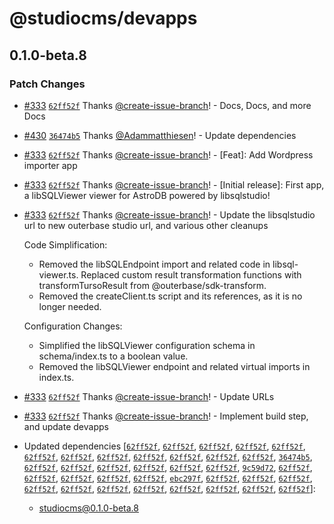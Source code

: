 # @studiocms/devapps

## 0.1.0-beta.8

### Patch Changes

- [#333](https://github.com/withstudiocms/studiocms/pull/333) [`62ff52f`](https://github.com/withstudiocms/studiocms/commit/62ff52f9f089c9605da9227b0e75c755768ed96c) Thanks [@create-issue-branch](https://github.com/apps/create-issue-branch)! - Docs, Docs, and more Docs

- [#430](https://github.com/withstudiocms/studiocms/pull/430) [`36474b5`](https://github.com/withstudiocms/studiocms/commit/36474b592dd014635019d346f28688f8f5a60585) Thanks [@Adammatthiesen](https://github.com/Adammatthiesen)! - Update dependencies

- [#333](https://github.com/withstudiocms/studiocms/pull/333) [`62ff52f`](https://github.com/withstudiocms/studiocms/commit/62ff52f9f089c9605da9227b0e75c755768ed96c) Thanks [@create-issue-branch](https://github.com/apps/create-issue-branch)! - [Feat]: Add Wordpress importer app

- [#333](https://github.com/withstudiocms/studiocms/pull/333) [`62ff52f`](https://github.com/withstudiocms/studiocms/commit/62ff52f9f089c9605da9227b0e75c755768ed96c) Thanks [@create-issue-branch](https://github.com/apps/create-issue-branch)! - [Initial release]: First app, a libSQLViewer viewer for AstroDB powered by libsqlstudio!

- [#333](https://github.com/withstudiocms/studiocms/pull/333) [`62ff52f`](https://github.com/withstudiocms/studiocms/commit/62ff52f9f089c9605da9227b0e75c755768ed96c) Thanks [@create-issue-branch](https://github.com/apps/create-issue-branch)! - Update the libsqlstudio url to new outerbase studio url, and various other cleanups

  Code Simplification:

  - Removed the libSQLEndpoint import and related code in libsql-viewer.ts. Replaced custom result transformation functions with transformTursoResult from @outerbase/sdk-transform.
  - Removed the createClient.ts script and its references, as it is no longer needed.

  Configuration Changes:

  - Simplified the libSQLViewer configuration schema in schema/index.ts to a boolean value.
  - Removed the libSQLViewer endpoint and related virtual imports in index.ts.

- [#333](https://github.com/withstudiocms/studiocms/pull/333) [`62ff52f`](https://github.com/withstudiocms/studiocms/commit/62ff52f9f089c9605da9227b0e75c755768ed96c) Thanks [@create-issue-branch](https://github.com/apps/create-issue-branch)! - Update URLs

- [#333](https://github.com/withstudiocms/studiocms/pull/333) [`62ff52f`](https://github.com/withstudiocms/studiocms/commit/62ff52f9f089c9605da9227b0e75c755768ed96c) Thanks [@create-issue-branch](https://github.com/apps/create-issue-branch)! - Implement build step, and update devapps

- Updated dependencies [[`62ff52f`](https://github.com/withstudiocms/studiocms/commit/62ff52f9f089c9605da9227b0e75c755768ed96c), [`62ff52f`](https://github.com/withstudiocms/studiocms/commit/62ff52f9f089c9605da9227b0e75c755768ed96c), [`62ff52f`](https://github.com/withstudiocms/studiocms/commit/62ff52f9f089c9605da9227b0e75c755768ed96c), [`62ff52f`](https://github.com/withstudiocms/studiocms/commit/62ff52f9f089c9605da9227b0e75c755768ed96c), [`62ff52f`](https://github.com/withstudiocms/studiocms/commit/62ff52f9f089c9605da9227b0e75c755768ed96c), [`62ff52f`](https://github.com/withstudiocms/studiocms/commit/62ff52f9f089c9605da9227b0e75c755768ed96c), [`62ff52f`](https://github.com/withstudiocms/studiocms/commit/62ff52f9f089c9605da9227b0e75c755768ed96c), [`62ff52f`](https://github.com/withstudiocms/studiocms/commit/62ff52f9f089c9605da9227b0e75c755768ed96c), [`62ff52f`](https://github.com/withstudiocms/studiocms/commit/62ff52f9f089c9605da9227b0e75c755768ed96c), [`62ff52f`](https://github.com/withstudiocms/studiocms/commit/62ff52f9f089c9605da9227b0e75c755768ed96c), [`62ff52f`](https://github.com/withstudiocms/studiocms/commit/62ff52f9f089c9605da9227b0e75c755768ed96c), [`62ff52f`](https://github.com/withstudiocms/studiocms/commit/62ff52f9f089c9605da9227b0e75c755768ed96c), [`36474b5`](https://github.com/withstudiocms/studiocms/commit/36474b592dd014635019d346f28688f8f5a60585), [`62ff52f`](https://github.com/withstudiocms/studiocms/commit/62ff52f9f089c9605da9227b0e75c755768ed96c), [`62ff52f`](https://github.com/withstudiocms/studiocms/commit/62ff52f9f089c9605da9227b0e75c755768ed96c), [`62ff52f`](https://github.com/withstudiocms/studiocms/commit/62ff52f9f089c9605da9227b0e75c755768ed96c), [`62ff52f`](https://github.com/withstudiocms/studiocms/commit/62ff52f9f089c9605da9227b0e75c755768ed96c), [`62ff52f`](https://github.com/withstudiocms/studiocms/commit/62ff52f9f089c9605da9227b0e75c755768ed96c), [`62ff52f`](https://github.com/withstudiocms/studiocms/commit/62ff52f9f089c9605da9227b0e75c755768ed96c), [`9c59d72`](https://github.com/withstudiocms/studiocms/commit/9c59d7230c86d8122c90c8b42c382a32a6d9820e), [`62ff52f`](https://github.com/withstudiocms/studiocms/commit/62ff52f9f089c9605da9227b0e75c755768ed96c), [`62ff52f`](https://github.com/withstudiocms/studiocms/commit/62ff52f9f089c9605da9227b0e75c755768ed96c), [`62ff52f`](https://github.com/withstudiocms/studiocms/commit/62ff52f9f089c9605da9227b0e75c755768ed96c), [`62ff52f`](https://github.com/withstudiocms/studiocms/commit/62ff52f9f089c9605da9227b0e75c755768ed96c), [`62ff52f`](https://github.com/withstudiocms/studiocms/commit/62ff52f9f089c9605da9227b0e75c755768ed96c), [`ebc297f`](https://github.com/withstudiocms/studiocms/commit/ebc297f2818deda6efca880a857f7e0929ad2378), [`62ff52f`](https://github.com/withstudiocms/studiocms/commit/62ff52f9f089c9605da9227b0e75c755768ed96c), [`62ff52f`](https://github.com/withstudiocms/studiocms/commit/62ff52f9f089c9605da9227b0e75c755768ed96c), [`62ff52f`](https://github.com/withstudiocms/studiocms/commit/62ff52f9f089c9605da9227b0e75c755768ed96c), [`62ff52f`](https://github.com/withstudiocms/studiocms/commit/62ff52f9f089c9605da9227b0e75c755768ed96c), [`62ff52f`](https://github.com/withstudiocms/studiocms/commit/62ff52f9f089c9605da9227b0e75c755768ed96c), [`62ff52f`](https://github.com/withstudiocms/studiocms/commit/62ff52f9f089c9605da9227b0e75c755768ed96c), [`62ff52f`](https://github.com/withstudiocms/studiocms/commit/62ff52f9f089c9605da9227b0e75c755768ed96c), [`62ff52f`](https://github.com/withstudiocms/studiocms/commit/62ff52f9f089c9605da9227b0e75c755768ed96c), [`62ff52f`](https://github.com/withstudiocms/studiocms/commit/62ff52f9f089c9605da9227b0e75c755768ed96c), [`62ff52f`](https://github.com/withstudiocms/studiocms/commit/62ff52f9f089c9605da9227b0e75c755768ed96c), [`62ff52f`](https://github.com/withstudiocms/studiocms/commit/62ff52f9f089c9605da9227b0e75c755768ed96c)]:
  - studiocms@0.1.0-beta.8
